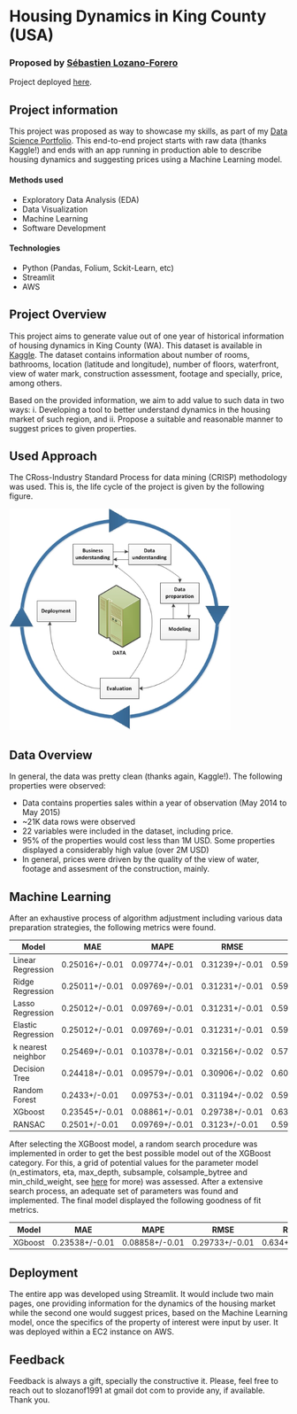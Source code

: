# Housing Dynamics in King County (USA)
### Proposed by [Sébastien Lozano-Forero](https://www.linkedin.com/in/sebastienlozanoforero/)

Project deployed [here](http://35.183.103.233:8501/).
## Project information
This project was proposed as way to showcase my skills, as part of my [Data Science Portfolio](https://sebmatecho.github.io/Portfolio/). This end-to-end project starts with raw data (thanks Kaggle!) and ends with an app running in production able to describe housing dynamics and suggesting prices using a Machine Learning model.  
#### Methods used
- Exploratory Data Analysis (EDA)
- Data Visualization
- Machine Learning 
- Software Development
#### Technologies
- Python (Pandas, Folium, Sckit-Learn, etc)
- Streamlit 
- AWS

## Project Overview
This project aims to generate value out of one year of historical information of housing dynamics in King County (WA). This dataset is available in [Kaggle](https://www.kaggle.com/datasets/harlfoxem/housesalesprediction). The dataset contains information about number of rooms, bathrooms, location (latitude and longitude), number of floors, waterfront, view of water mark, construction assessment, footage and specially, price, among others.

Based on the provided information, we aim to add value to such data in two ways:
i. Developing a tool to better understand dynamics in the housing market of such region, and
ii. Propose a suitable and reasonable manner to suggest prices to given properties. 

## Used Approach

The CRoss-Industry Standard Process for data mining (CRISP) methodology was used. This is, the life cycle of the project is given by the following figure.

<img src="img/IBM.jpg" width="400" height="400" />

## Data Overview

In general, the data was pretty clean (thanks again, Kaggle!). The following properties were observed: 
- Data contains properties sales within a year of observation (May 2014 to May 2015)
- ~21K data rows were observed
- 22 variables were included in the dataset, including price. 
- 95% of the properties would cost less than 1M USD. Some properties displayed a considerably high value (over 2M USD)
- In general, prices were driven by the quality of the view of water, footage and assesment of the construction, mainly. 

## Machine Learning
After an exhaustive process of algorithm adjustment including various data preparation strategies, the following metrics were found.

| Model | MAE |MAPE |RMSE | R2 |
| --- | --- | --- | --- | --- |
|Linear Regression |	0.25016+/-0.01|	0.09774+/-0.01|	0.31239+/-0.01	|0.59502+/-0.01|
|Ridge Regression |	0.25011+/-0.01|	0.09769+/-0.01|	0.31231+/-0.01|	0.59526+/-0.01|
|Lasso Regression |	0.25012+/-0.01|	0.09769+/-0.01|	0.31231+/-0.01|	0.59525+/-0.01|
|Elastic Regression| 0.25012+/-0.01	|0.09769+/-0.01|	0.31231+/-0.01|	0.59525+/-0.01|
|k nearest neighbor| 0.25469+/-0.01	|0.10378+/-0.01|	0.32156+/-0.02|	0.57125+/-0.03|
|Decision Tree |	0.24418+/-0.01	|0.09579+/-0.01|	0.30906+/-0.02|	0.60391+/-0.02|
|Random Forest|	0.2433+/-0.01	|0.09753+/-0.01|	0.31194+/-0.02|	0.59635+/-0.02|
|XGboost	|0.23545+/-0.01|	0.08861+/-0.01|	0.29738+/-0.01|	0.63314+/-0.01|
|RANSAC	|0.2501+/-0.01	|0.09769+/-0.01|	0.3123+/-0.01|	0.59529+/-0.01|

After selecting the XGBoost model, a random search procedure was implemented in order to get the best possible model out of the XGBoost category. For this, a grid of potential values for the parameter model (n_estimators, eta, max_depth, subsample, colsample_bytree and min_child_weight, see [here](https://xgboost.readthedocs.io/en/stable/parameter.html9) for more) was assessed. After a extensive search process, an adequate set of parameters was found and implemented. The final model displayed the following goodness of fit metrics. 

| Model | MAE |MAPE |RMSE | R2 |
| --- | --- | --- | --- | --- |
|XGboost	|0.23538+/-0.01|	0.08858+/-0.01|	0.29733+/-0.01	|0.634+/-0.01|
## Deployment

The entire app was developed using Streamlit. It would include two main pages, one providing information for the dynamics of the housing market while the second one would suggest prices, based on the Machine Learning model, once the specifics of the property of interest were input by user. It was deployed within a EC2 instance on AWS. 

## Feedback
Feedback is always a gift, specially the constructive it. Please, feel free to reach out to slozanof1991 at gmail dot com to provide any, if available. Thank you. 
